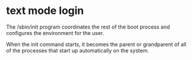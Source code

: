 # text mode login

The /sbin/init program coordinates the rest of the boot process and configures the environment for the user.

When the init command starts, it becomes the parent or grandparent of all of the processes that start up automatically on the system.